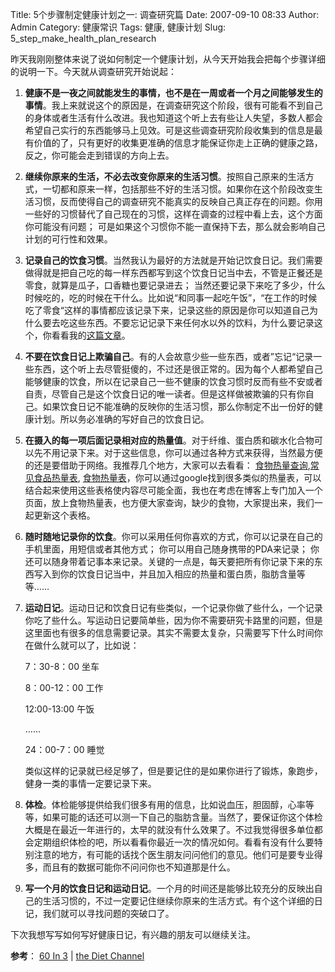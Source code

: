 Title: 5个步骤制定健康计划之一: 调查研究篇
Date: 2007-09-10 08:33
Author: Admin
Category: 健康常识
Tags: 健康, 健康计划
Slug: 5_step_make_health_plan_research

昨天我刚刚整体来说了说如何制定一个健康计划，从今天开始我会把每个步骤详细的说明一下。今天就从调查研究开始说起：

1.  **健康不是一夜之间就能发生的事情，也不是在一周或者一个月之间能够发生的事情**。我上来就说这个的原因是，在调查研究这个阶段，很有可能看不到自己的身体或者生活有什么改进。我也知道这个听上去有些让人失望，多数人都会希望自己实行的东西能够马上见效。可是这些调查研究阶段收集到的信息是最有价值的了，只有更好的收集更准确的信息才能保证你走上正确的健康之路，反之，你可能会走到错误的方向上去。
2.  **继续你原来的生活，不必去改变你原来的生活习惯**。按照自己原来的生活方式，一切都和原来一样，包括那些不好的生活习惯。如果你在这个阶段改变生活习惯，反而使得自己的调查研究不能真实的反映自己真正存在的问题。你用一些好的习惯替代了自己现在的习惯，这样在调查的过程中看上去，这个方面你可能没有问题；
    可是如果这个习惯你不能一直保持下去，那么就会影响自己计划的可行性和效果。
3.  **记录自己的饮食习惯**。当然我认为最好的方法就是开始记饮食日记。我们需要做得就是把自己吃的每一样东西都写到这个饮食日记当中去，不管是正餐还是零食，就算是瓜子，口香糖也要记录进去；
    当然还要记录下来吃了多少，什么时候吃的，吃的时候在干什么。比如说“和同事一起吃午饭”，“在工作的时候吃了零食“这样的事情都应该记录下来，记录这些的原因是你可以知道自己为什么要去吃这些东西。不要忘记记录下来任何水以外的饮料，为什么要记录这个，你看看我的[这篇文章][]。
4.  **不要在饮食日记上欺骗自己**。有的人会故意少些一些东西，或者”忘记“记录一些东西，这个听上去尽管挺傻的，不过还是很正常的。因为每个人都希望自己能够健康的饮食，所以在记录自己一些不健康的饮食习惯时反而有些不安或者自责，尽管自己是这个饮食日记的唯一读者。但是这样做被欺骗的只有你自己。如果饮食日记不能准确的反映你的生活习惯，那么你制定不出一份好的健康计划。所以务必准确的写好自己的饮食日记。
5.  **在摄入的每一项后面记录相对应的热量值**。对于纤维、蛋白质和碳水化合物可以先不用记录下来。对于这些信息，你可以通过各种方式来获得，当然最方便的还是要借助于网络。我推荐几个地方，大家可以去看看：
    [食物热量查询][],[常见食品热量表][],
    [食物热量表][]，你可以通过google找到很多类似的热量表，可以结合起来使用这些表格使内容尽可能全面，我也在考虑在博客上专门加入一个页面，放上食物热量表，也方便大家查询，缺少的食物，大家提出来，我们一起更新这个表格。
6.  **随时随地记录你的饮食**。你可以采用任何你喜欢的方式，你可以记录在自己的手机里面，用短信或者其他方式；
    你可以用自己随身携带的PDA来记录；
    你还可以随身带着记事本来记录。关键的一点是，每天要把所有你记录下来的东西写入到你的饮食日记当中，并且加入相应的热量和蛋白质，脂肪含量等等……
7.  **运动日记**。运动日记和饮食日记有些类似，一个记录你做了些什么，一个记录你吃了些什么。写运动日记要简单些，因为你不需要研究卡路里的问题，但是这里面也有很多的信息需要记录。其实不需要太复杂，只需要写下什么时间你在做什么就可以了，比如说：

    </p>
    7：30-8：00 坐车

    8：00-12：00 工作

    12:00-13:00 午饭

    ……

    24：00-7：00 睡觉

    <p>
    类似这样的记录就已经足够了，但是要记住的是如果你进行了锻炼，象跑步，健身一类的事情一定要记录下来。

8.  **体检**。体检能够提供给我们很多有用的信息，比如说血压，胆固醇，心率等等，如果可能的话还可以测一下自己的脂肪含量。当然了，要保证你这个体检大概是在最近一年进行的，太早的就没有什么效果了。不过我觉得很多单位都会定期组织体检的吧，所以看看你最近一次的情况如何。看看有没有什么要特别注意的地方，有可能的话找个医生朋友问问他们的意见。他们可是要专业得多，而且有的数据可能你不问问你也不知道那是什么。
9.  **写一个月的饮食日记和运动日记**。一个月的时间还是能够比较充分的反映出自己的生活习惯的，不过一定要记住继续你原来的生活方式。有个这个详细的日记，我们就可以寻找问题的突破口了。

</p>
下次我想写写如何写好健康日记，有兴趣的朋友可以继续关注。

**参考**： [60 In 3][] | [the Diet Channel][]

  [这篇文章]: http://www.quhuashuai.com/2007/09/drink_liquid_calories/
  [食物热量查询]: http://202.99.23.194/food/index.asp?food_s=ON&food_type=&food_name=&sub=%B2%E9%D1%AF
  [常见食品热量表]: http://www.yacou.net/yy/2-cjsp/index.htm
  [食物热量表]: http://www.39.net/app/2002/Food_Hot/
  [60 In 3]: http://www.60in3.com/2007/09/05/how-to-get-healthy-in-five-easy-steps-step-1-research/
  [the Diet Channel]: http://www.thedietchannel.com/

